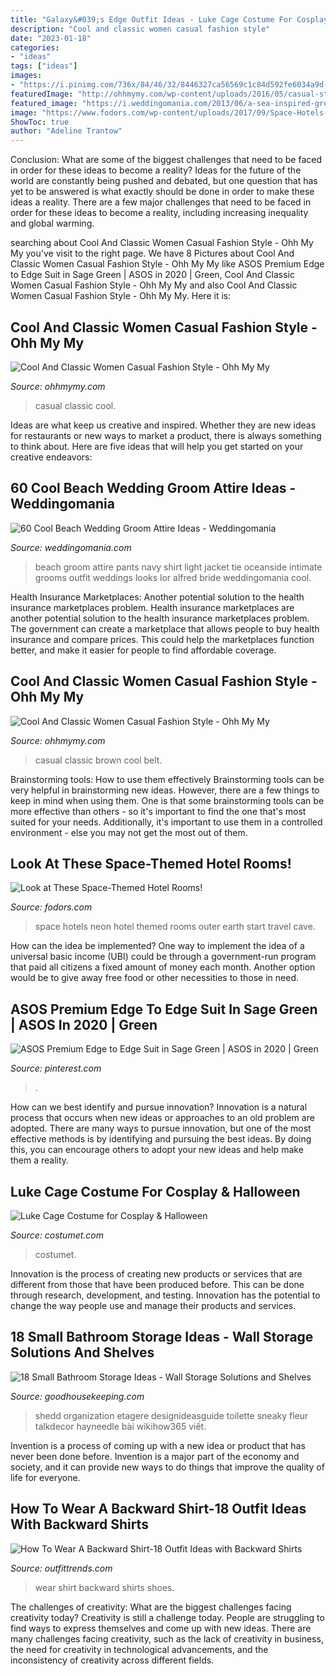 ```yaml
---
title: "Galaxy&#039;s Edge Outfit Ideas - Luke Cage Costume For Cosplay &amp; Halloween"
description: "Cool and classic women casual fashion style"
date: "2023-01-18"
categories:
- "ideas"
tags: ["ideas"]
images:
- "https://i.pinimg.com/736x/84/46/32/8446327ca56569c1c84d592fe6034a9d--womens-blazers-blazer-suit.jpg"
featuredImage: "http://ohhmymy.com/wp-content/uploads/2016/05/casual-style-with-sneaker.jpg"
featured_image: "https://i.weddingomania.com/2013/06/a-sea-inspired-grooms-outfit-with-a-light-blue-jacket-navy-pants-a-white-shirt-and-no-tie.jpg"
image: "https://www.fodors.com/wp-content/uploads/2017/09/Space-Hotels-hero.jpg"
ShowToc: true
author: "Adeline Trantow"
---
```



Conclusion: What are some of the biggest challenges that need to be faced in order for these ideas to become a reality?
Ideas for the future of the world are constantly being pushed and debated, but one question that has yet to be answered is what exactly should be done in order to make these ideas a reality. There are a few major challenges that need to be faced in order for these ideas to become a reality, including increasing inequality and global warming.

	

		
searching about Cool And Classic Women Casual Fashion Style - Ohh My My you've visit to the right page. We have 8 Pictures about Cool And Classic Women Casual Fashion Style - Ohh My My like ASOS Premium Edge to Edge Suit in Sage Green | ASOS in 2020 | Green, Cool And Classic Women Casual Fashion Style - Ohh My My and also Cool And Classic Women Casual Fashion Style - Ohh My My. Here it is:
		
    
## Cool And Classic Women Casual Fashion Style - Ohh My My

<img loading=lazy src="http://ohhmymy.com/wp-content/uploads/2016/05/casual-style-with-sneaker.jpg" onerror="this.onerror=null;this.src='https://tse3.mm.bing.net/th?id=OIP.M8jS9opngKlI-uTj-0HzhQHaKr&amp;pid=15.1';" alt="Cool And Classic Women Casual Fashion Style - Ohh My My">

_Source: ohhmymy.com_

>casual classic cool. 

	

Ideas are what keep us creative and inspired. Whether they are new ideas for restaurants or new ways to market a product, there is always something to think about. Here are five ideas that will help you get started on your creative endeavors: 

    
## 60 Cool Beach Wedding Groom Attire Ideas - Weddingomania

<img loading=lazy src="https://i.weddingomania.com/2013/06/a-sea-inspired-grooms-outfit-with-a-light-blue-jacket-navy-pants-a-white-shirt-and-no-tie.jpg" onerror="this.onerror=null;this.src='https://tse1.mm.bing.net/th?id=OIP.0xHsOuHmWihK803NSXfJ8wHaLG&amp;pid=15.1';" alt="60 Cool Beach Wedding Groom Attire Ideas - Weddingomania">

_Source: weddingomania.com_

>beach groom attire pants navy shirt light jacket tie oceanside intimate grooms outfit weddings looks lor alfred bride weddingomania cool. 

	

Health Insurance Marketplaces: Another potential solution to the health insurance marketplaces problem.
Health insurance marketplaces are another potential solution to the health insurance marketplaces problem. The government can create a marketplace that allows people to buy health insurance and compare prices. This could help the marketplaces function better, and make it easier for people to find affordable coverage.

    
## Cool And Classic Women Casual Fashion Style - Ohh My My

<img loading=lazy src="http://ohhmymy.com/wp-content/uploads/2016/05/casualy-beautiful-with-leaopard-print-shoe-and-brown-leather-belt-and-bag.jpg" onerror="this.onerror=null;this.src='https://tse4.mm.bing.net/th?id=OIP.F5uWkQzL32_IfCEOpYyRCAHaLH&amp;pid=15.1';" alt="Cool And Classic Women Casual Fashion Style - Ohh My My">

_Source: ohhmymy.com_

>casual classic brown cool belt. 

	

Brainstorming tools: How to use them effectively
Brainstorming tools can be very helpful in brainstorming new ideas. However, there are a few things to keep in mind when using them. One is that some brainstorming tools can be more effective than others - so it's important to find the one that's most suited for your needs. Additionally, it's important to use them in a controlled environment - else you may not get the most out of them.

    
## Look At These Space-Themed Hotel Rooms!

<img loading=lazy src="https://www.fodors.com/wp-content/uploads/2017/09/Space-Hotels-hero.jpg" onerror="this.onerror=null;this.src='https://tse3.mm.bing.net/th?id=OIP.8E5kgT-dWpRGU50KTEDIpwHaE8&amp;pid=15.1';" alt="Look at These Space-Themed Hotel Rooms!">

_Source: fodors.com_

>space hotels neon hotel themed rooms outer earth start travel cave. 

	

How can the idea be implemented?
One way to implement the idea of a universal basic income (UBI) could be through a government-run program that paid all citizens a fixed amount of money each month. Another option would be to give away free food or other necessities to those in need.

    
## ASOS Premium Edge To Edge Suit In Sage Green | ASOS In 2020 | Green

<img loading=lazy src="https://i.pinimg.com/736x/84/46/32/8446327ca56569c1c84d592fe6034a9d--womens-blazers-blazer-suit.jpg" onerror="this.onerror=null;this.src='https://tse1.mm.bing.net/th?id=OIP.wqqd-VrLa7RhWaCucC-0TAHaJd&amp;pid=15.1';" alt="ASOS Premium Edge to Edge Suit in Sage Green | ASOS in 2020 | Green">

_Source: pinterest.com_

>. 

	

How can we best identify and pursue innovation?
Innovation is a natural process that occurs when new ideas or approaches to an old problem are adopted. There are many ways to pursue innovation, but one of the most effective methods is by identifying and pursuing the best ideas. By doing this, you can encourage others to adopt your new ideas and help make them a reality.

    
## Luke Cage Costume For Cosplay &amp; Halloween

<img loading=lazy src="https://www.costumet.com/images/comics/marvel/luke-cage/cover.jpg" onerror="this.onerror=null;this.src='https://tse1.mm.bing.net/th?id=OIP.sii0u7Oh-hQPmOo4dE5xwAHaDt&amp;pid=15.1';" alt="Luke Cage Costume for Cosplay &amp; Halloween">

_Source: costumet.com_

>costumet. 

	

Innovation is the process of creating new products or services that are different from those that have been produced before. This can be done through research, development, and testing. Innovation has the potential to change the way people use and manage their products and services.

    
## 18 Small Bathroom Storage Ideas - Wall Storage Solutions And Shelves

<img loading=lazy src="https://hips.hearstapps.com/vader-prod.s3.amazonaws.com/1536260274-over-toilet-small-bathroom-storage-1536260255.jpg?crop=0.836xw:1.00xh;0.0260xw,0&amp;resize=480:*" onerror="this.onerror=null;this.src='https://tse1.mm.bing.net/th?id=OIP.qkXSde_ouYqN9xaWpJ6E1gHaLG&amp;pid=15.1';" alt="18 Small Bathroom Storage Ideas - Wall Storage Solutions and Shelves">

_Source: goodhousekeeping.com_

>shedd organization etagere designideasguide toilette sneaky fleur talkdecor hayneedle bài wikihow365 viết. 

	

Invention is a process of coming up with a new idea or product that has never been done before. Invention is a major part of the economy and society, and it can provide new ways to do things that improve the quality of life for everyone.

    
## How To Wear A Backward Shirt-18 Outfit Ideas With Backward Shirts

<img loading=lazy src="https://www.outfittrends.com/wp-content/uploads/2016/07/52324dde9c07a4e07622ce262a00a224.jpg" onerror="this.onerror=null;this.src='https://tse2.mm.bing.net/th?id=OIP.n2u7NZgwuvGwkW0kGlu5qAHaLG&amp;pid=15.1';" alt="How To Wear A Backward Shirt-18 Outfit Ideas with Backward Shirts">

_Source: outfittrends.com_

>wear shirt backward shirts shoes. 

	

The challenges of creativity: What are the biggest challenges facing creativity today?
Creativity is still a challenge today. People are struggling to find ways to express themselves and come up with new ideas. There are many challenges facing creativity, such as the lack of creativity in business, the need for creativity in technological advancements, and the inconsistency of creativity across different fields.

